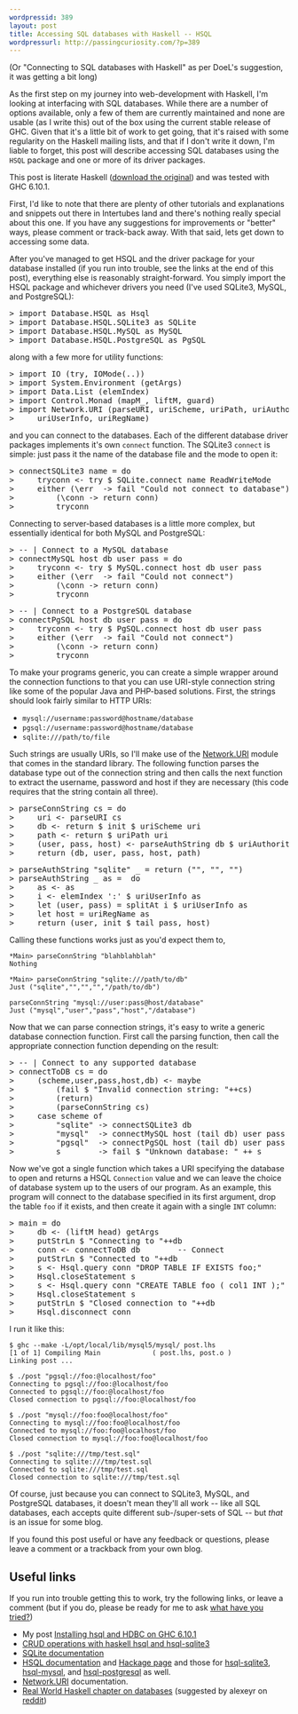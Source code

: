 ```yaml
--- 
wordpressid: 389
layout: post
title: Accessing SQL databases with Haskell -- HSQL
wordpressurl: http://passingcuriosity.com/?p=389
---
```

(Or "Connecting to SQL databases with Haskell" as per DoeL's suggestion, it was getting a bit long)

As the first step on my journey into web-development with Haskell, I'm looking
at interfacing with SQL databases. While there are a number of options
available, only a few of them are currently maintained and none are usable (as
I write this) out of the box using the current stable release of GHC. Given
that it's a little bit of work to get going, that it's raised with some
regularity on the Haskell mailing lists, and that if I don't write it down,
I'm liable to forget, this post will describe accessing SQL databases
using the `HSQL` package and one or more of its driver packages.

This post is literate Haskell ([download the original](/files/files/2008/12/using-hsql.lhs)) and was tested with GHC 6.10.1.

<!--more-->

First, I'd like to note that there are plenty of other tutorials and
explanations and snippets out there in Intertubes land and there's nothing
really special about this one. If you have any suggestions for improvements or
"better" ways, please comment or track-back away. With that said, lets get down
to accessing some data.

After you've managed to get HSQL and the driver package for your database
installed (if you run into trouble, see the links at the end of this post), 
everything else is reasonably straight-forward. You simply import the HSQL
package and whichever drivers you need (I've used SQLite3, MySQL, and
PostgreSQL):

<pre><span class='varop'>&gt;</span> <span class='keyword'>import</span> <span class='conid'>Database</span><span class='varop'>.</span><span class='conid'>HSQL</span> <span class='keyword'>as</span> <span class='conid'>Hsql</span>
<span class='varop'>&gt;</span> <span class='keyword'>import</span> <span class='conid'>Database</span><span class='varop'>.</span><span class='conid'>HSQL</span><span class='varop'>.</span><span class='conid'>SQLite3</span> <span class='keyword'>as</span> <span class='conid'>SQLite</span>
<span class='varop'>&gt;</span> <span class='keyword'>import</span> <span class='conid'>Database</span><span class='varop'>.</span><span class='conid'>HSQL</span><span class='varop'>.</span><span class='conid'>MySQL</span> <span class='keyword'>as</span> <span class='conid'>MySQL</span>
<span class='varop'>&gt;</span> <span class='keyword'>import</span> <span class='conid'>Database</span><span class='varop'>.</span><span class='conid'>HSQL</span><span class='varop'>.</span><span class='conid'>PostgreSQL</span> <span class='keyword'>as</span> <span class='conid'>PgSQL</span>
</pre>
along with a few more for utility functions:

<pre><span class='varop'>&gt;</span> <span class='keyword'>import</span> <span class='conid'>IO</span> <span class='layout'>(</span><span class='varid'>try</span><span class='layout'>,</span> <span class='conid'>IOMode</span><span class='layout'>(</span><span class='keyglyph'>..</span><span class='layout'>)</span><span class='layout'>)</span>
<span class='varop'>&gt;</span> <span class='keyword'>import</span> <span class='conid'>System</span><span class='varop'>.</span><span class='conid'>Environment</span> <span class='layout'>(</span><span class='varid'>getArgs</span><span class='layout'>)</span>
<span class='varop'>&gt;</span> <span class='keyword'>import</span> <span class='conid'>Data</span><span class='varop'>.</span><span class='conid'>List</span> <span class='layout'>(</span><span class='varid'>elemIndex</span><span class='layout'>)</span>
<span class='varop'>&gt;</span> <span class='keyword'>import</span> <span class='conid'>Control</span><span class='varop'>.</span><span class='conid'>Monad</span> <span class='layout'>(</span><span class='varid'>mapM_</span><span class='layout'>,</span> <span class='varid'>liftM</span><span class='layout'>,</span> <span class='varid'>guard</span><span class='layout'>)</span>
<span class='varop'>&gt;</span> <span class='keyword'>import</span> <span class='conid'>Network</span><span class='varop'>.</span><span class='conid'>URI</span> <span class='layout'>(</span><span class='varid'>parseURI</span><span class='layout'>,</span> <span class='varid'>uriScheme</span><span class='layout'>,</span> <span class='varid'>uriPath</span><span class='layout'>,</span> <span class='varid'>uriAuthority</span><span class='layout'>,</span> 
<span class='varop'>&gt;</span> 	<span class='varid'>uriUserInfo</span><span class='layout'>,</span> <span class='varid'>uriRegName</span><span class='layout'>)</span>
</pre>
and you can connect to the databases. Each of the different database driver
packages implements it's own `connect` function. The SQLite3 `connect` is
simple: just pass it the name of the database file and the mode to open it:

<pre><span class='varop'>&gt;</span> <span class='varid'>connectSQLite3</span> <span class='varid'>name</span> <span class='keyglyph'>=</span> <span class='keyword'>do</span>
<span class='varop'>&gt;</span> 	<span class='varid'>tryconn</span> <span class='keyglyph'>&lt;-</span> <span class='varid'>try</span> <span class='varop'>$</span> <span class='conid'>SQLite</span><span class='varop'>.</span><span class='varid'>connect</span> <span class='varid'>name</span> <span class='conid'>ReadWriteMode</span>
<span class='varop'>&gt;</span> 	<span class='varid'>either</span> <span class='layout'>(</span><span class='keyglyph'>\</span><span class='varid'>err</span>  <span class='keyglyph'>-&gt;</span> <span class='varid'>fail</span> <span class='str'>"Could not connect to database"</span><span class='layout'>)</span>
<span class='varop'>&gt;</span> 		<span class='layout'>(</span><span class='keyglyph'>\</span><span class='varid'>conn</span> <span class='keyglyph'>-&gt;</span> <span class='varid'>return</span> <span class='varid'>conn</span><span class='layout'>)</span>
<span class='varop'>&gt;</span> 		<span class='varid'>tryconn</span>
</pre>
Connecting to server-based databases is a little more complex, but essentially
identical for both MySQL and PostgreSQL:

<pre><span class='varop'>&gt;</span> <span class='comment'>-- | Connect to a MySQL database</span>
<span class='varop'>&gt;</span> <span class='varid'>connectMySQL</span> <span class='varid'>host</span> <span class='varid'>db</span> <span class='varid'>user</span> <span class='varid'>pass</span> <span class='keyglyph'>=</span> <span class='keyword'>do</span>
<span class='varop'>&gt;</span> 	<span class='varid'>tryconn</span> <span class='keyglyph'>&lt;-</span> <span class='varid'>try</span> <span class='varop'>$</span> <span class='conid'>MySQL</span><span class='varop'>.</span><span class='varid'>connect</span> <span class='varid'>host</span> <span class='varid'>db</span> <span class='varid'>user</span> <span class='varid'>pass</span>
<span class='varop'>&gt;</span> 	<span class='varid'>either</span> <span class='layout'>(</span><span class='keyglyph'>\</span><span class='varid'>err</span>  <span class='keyglyph'>-&gt;</span> <span class='varid'>fail</span> <span class='str'>"Could not connect"</span><span class='layout'>)</span>
<span class='varop'>&gt;</span> 		<span class='layout'>(</span><span class='keyglyph'>\</span><span class='varid'>conn</span> <span class='keyglyph'>-&gt;</span> <span class='varid'>return</span> <span class='varid'>conn</span><span class='layout'>)</span>
<span class='varop'>&gt;</span> 		<span class='varid'>tryconn</span>
</pre>
<pre><span class='varop'>&gt;</span> <span class='comment'>-- | Connect to a PostgreSQL database</span>
<span class='varop'>&gt;</span> <span class='varid'>connectPgSQL</span> <span class='varid'>host</span> <span class='varid'>db</span> <span class='varid'>user</span> <span class='varid'>pass</span> <span class='keyglyph'>=</span> <span class='keyword'>do</span>
<span class='varop'>&gt;</span> 	<span class='varid'>tryconn</span> <span class='keyglyph'>&lt;-</span> <span class='varid'>try</span> <span class='varop'>$</span> <span class='conid'>PgSQL</span><span class='varop'>.</span><span class='varid'>connect</span> <span class='varid'>host</span> <span class='varid'>db</span> <span class='varid'>user</span> <span class='varid'>pass</span>
<span class='varop'>&gt;</span> 	<span class='varid'>either</span> <span class='layout'>(</span><span class='keyglyph'>\</span><span class='varid'>err</span>  <span class='keyglyph'>-&gt;</span> <span class='varid'>fail</span> <span class='str'>"Could not connect"</span><span class='layout'>)</span>
<span class='varop'>&gt;</span> 		<span class='layout'>(</span><span class='keyglyph'>\</span><span class='varid'>conn</span> <span class='keyglyph'>-&gt;</span> <span class='varid'>return</span> <span class='varid'>conn</span><span class='layout'>)</span>
<span class='varop'>&gt;</span> 		<span class='varid'>tryconn</span>
</pre>
To make your programs generic, you can create a simple wrapper around the
connection functions to that you can use URI-style connection string like some
of the popular Java and PHP-based solutions. First, the strings should look
fairly similar to HTTP URIs:

* `mysql://username:password@hostname/database`
* `pgsql://username:password@hostname/database`
* `sqlite:///path/to/file`

Such strings are usually URIs, so I'll make use of the
[Network.URI][network-uri] module that comes in the standard library. The
following function parses the database type out of the connection string
and then calls the next function to extract the username, password and host if
they are necessary (this code requires that the string contain all three).

<pre><span class='varop'>&gt;</span> <span class='varid'>parseConnString</span> <span class='varid'>cs</span> <span class='keyglyph'>=</span> <span class='keyword'>do</span>
<span class='varop'>&gt;</span> 	<span class='varid'>uri</span> <span class='keyglyph'>&lt;-</span> <span class='varid'>parseURI</span> <span class='varid'>cs</span>
<span class='varop'>&gt;</span> 	<span class='varid'>db</span> <span class='keyglyph'>&lt;-</span> <span class='varid'>return</span> <span class='varop'>$</span> <span class='varid'>init</span> <span class='varop'>$</span> <span class='varid'>uriScheme</span> <span class='varid'>uri</span>
<span class='varop'>&gt;</span> 	<span class='varid'>path</span> <span class='keyglyph'>&lt;-</span> <span class='varid'>return</span> <span class='varop'>$</span> <span class='varid'>uriPath</span> <span class='varid'>uri</span>
<span class='varop'>&gt;</span> 	<span class='layout'>(</span><span class='varid'>user</span><span class='layout'>,</span> <span class='varid'>pass</span><span class='layout'>,</span> <span class='varid'>host</span><span class='layout'>)</span> <span class='keyglyph'>&lt;-</span> <span class='varid'>parseAuthString</span> <span class='varid'>db</span> <span class='varop'>$</span> <span class='varid'>uriAuthority</span> <span class='varid'>uri</span>
<span class='varop'>&gt;</span> 	<span class='varid'>return</span> <span class='layout'>(</span><span class='varid'>db</span><span class='layout'>,</span> <span class='varid'>user</span><span class='layout'>,</span> <span class='varid'>pass</span><span class='layout'>,</span> <span class='varid'>host</span><span class='layout'>,</span> <span class='varid'>path</span><span class='layout'>)</span>
</pre>
<pre><span class='varop'>&gt;</span> <span class='varid'>parseAuthString</span> <span class='str'>"sqlite"</span> <span class='keyword'>_</span> <span class='keyglyph'>=</span> <span class='varid'>return</span> <span class='layout'>(</span><span class='str'>""</span><span class='layout'>,</span> <span class='str'>""</span><span class='layout'>,</span> <span class='str'>""</span><span class='layout'>)</span>
<span class='varop'>&gt;</span> <span class='varid'>parseAuthString</span> <span class='keyword'>_</span> <span class='keyword'>as</span> <span class='keyglyph'>=</span>  <span class='keyword'>do</span> 
<span class='varop'>&gt;</span> 	<span class='keyword'>as</span> <span class='keyglyph'>&lt;-</span> <span class='keyword'>as</span>
<span class='varop'>&gt;</span> 	<span class='varid'>i</span> <span class='keyglyph'>&lt;-</span> <span class='varid'>elemIndex</span> <span class='chr'>':'</span> <span class='varop'>$</span> <span class='varid'>uriUserInfo</span> <span class='keyword'>as</span>
<span class='varop'>&gt;</span> 	<span class='keyword'>let</span> <span class='layout'>(</span><span class='varid'>user</span><span class='layout'>,</span> <span class='varid'>pass</span><span class='layout'>)</span> <span class='keyglyph'>=</span> <span class='varid'>splitAt</span> <span class='varid'>i</span> <span class='varop'>$</span> <span class='varid'>uriUserInfo</span> <span class='keyword'>as</span>
<span class='varop'>&gt;</span> 	<span class='keyword'>let</span> <span class='varid'>host</span> <span class='keyglyph'>=</span> <span class='varid'>uriRegName</span> <span class='keyword'>as</span>
<span class='varop'>&gt;</span> 	<span class='varid'>return</span> <span class='layout'>(</span><span class='varid'>user</span><span class='layout'>,</span> <span class='varid'>init</span> <span class='varop'>$</span> <span class='varid'>tail</span> <span class='varid'>pass</span><span class='layout'>,</span> <span class='varid'>host</span><span class='layout'>)</span>
</pre>
Calling these functions works just as you'd expect them to, 

    *Main> parseConnString "blahblahblah"
    Nothing

    *Main> parseConnString "sqlite:///path/to/db"
    Just ("sqlite","","","","/path/to/db")

    parseConnString "mysql://user:pass@host/database"
    Just ("mysql","user","pass","host","/database")

Now that we can parse connection strings, it's easy to write a generic
database connection function. First call the parsing function, then call the 
appropriate connection function depending on the result:

<pre><span class='varop'>&gt;</span> <span class='comment'>-- | Connect to any supported database</span>
<span class='varop'>&gt;</span> <span class='varid'>connectToDB</span> <span class='varid'>cs</span> <span class='keyglyph'>=</span> <span class='keyword'>do</span> 
<span class='varop'>&gt;</span> 	<span class='layout'>(</span><span class='varid'>scheme</span><span class='layout'>,</span><span class='varid'>user</span><span class='layout'>,</span><span class='varid'>pass</span><span class='layout'>,</span><span class='varid'>host</span><span class='layout'>,</span><span class='varid'>db</span><span class='layout'>)</span> <span class='keyglyph'>&lt;-</span> <span class='varid'>maybe</span> 
<span class='varop'>&gt;</span> 		<span class='layout'>(</span><span class='varid'>fail</span> <span class='varop'>$</span> <span class='str'>"Invalid connection string: "</span><span class='varop'>++</span><span class='varid'>cs</span><span class='layout'>)</span> 
<span class='varop'>&gt;</span> 		<span class='layout'>(</span><span class='varid'>return</span><span class='layout'>)</span> 
<span class='varop'>&gt;</span> 		<span class='layout'>(</span><span class='varid'>parseConnString</span> <span class='varid'>cs</span><span class='layout'>)</span>
<span class='varop'>&gt;</span> 	<span class='keyword'>case</span> <span class='varid'>scheme</span> <span class='keyword'>of</span> 
<span class='varop'>&gt;</span> 		<span class='str'>"sqlite"</span> <span class='keyglyph'>-&gt;</span> <span class='varid'>connectSQLite3</span> <span class='varid'>db</span>
<span class='varop'>&gt;</span> 		<span class='str'>"mysql"</span>  <span class='keyglyph'>-&gt;</span> <span class='varid'>connectMySQL</span> <span class='varid'>host</span> <span class='layout'>(</span><span class='varid'>tail</span> <span class='varid'>db</span><span class='layout'>)</span> <span class='varid'>user</span> <span class='varid'>pass</span>
<span class='varop'>&gt;</span> 		<span class='str'>"pgsql"</span>  <span class='keyglyph'>-&gt;</span> <span class='varid'>connectPgSQL</span> <span class='varid'>host</span> <span class='layout'>(</span><span class='varid'>tail</span> <span class='varid'>db</span><span class='layout'>)</span> <span class='varid'>user</span> <span class='varid'>pass</span>
<span class='varop'>&gt;</span> 		<span class='varid'>s</span>        <span class='keyglyph'>-&gt;</span> <span class='varid'>fail</span> <span class='varop'>$</span> <span class='str'>"Unknown database: "</span> <span class='varop'>++</span> <span class='varid'>s</span>
</pre>
Now we've got a single function which takes a URI specifying the database to
open and returns a HSQL `Connection` value and we can leave the choice of
database system up to the users of our program. As an example, this program
will connect to the database specified in its first argument, drop the table
`foo` if it exists, and then create it again with a single `INT` column: 

<pre><span class='varop'>&gt;</span> <span class='varid'>main</span> <span class='keyglyph'>=</span> <span class='keyword'>do</span>
<span class='varop'>&gt;</span> 	<span class='varid'>db</span> <span class='keyglyph'>&lt;-</span> <span class='layout'>(</span><span class='varid'>liftM</span> <span class='varid'>head</span><span class='layout'>)</span> <span class='varid'>getArgs</span>
<span class='varop'>&gt;</span> 	<span class='varid'>putStrLn</span> <span class='varop'>$</span> <span class='str'>"Connecting to "</span><span class='varop'>++</span><span class='varid'>db</span>
<span class='varop'>&gt;</span> 	<span class='varid'>conn</span> <span class='keyglyph'>&lt;-</span> <span class='varid'>connectToDB</span> <span class='varid'>db</span>		<span class='comment'>-- Connect</span>
<span class='varop'>&gt;</span> 	<span class='varid'>putStrLn</span> <span class='varop'>$</span> <span class='str'>"Connected to "</span><span class='varop'>++</span><span class='varid'>db</span>
<span class='varop'>&gt;</span> 	<span class='varid'>s</span> <span class='keyglyph'>&lt;-</span> <span class='conid'>Hsql</span><span class='varop'>.</span><span class='varid'>query</span> <span class='varid'>conn</span> <span class='str'>"DROP TABLE IF EXISTS foo;"</span>
<span class='varop'>&gt;</span> 	<span class='conid'>Hsql</span><span class='varop'>.</span><span class='varid'>closeStatement</span> <span class='varid'>s</span>
<span class='varop'>&gt;</span> 	<span class='varid'>s</span> <span class='keyglyph'>&lt;-</span> <span class='conid'>Hsql</span><span class='varop'>.</span><span class='varid'>query</span> <span class='varid'>conn</span> <span class='str'>"CREATE TABLE foo ( col1 INT );"</span> 
<span class='varop'>&gt;</span> 	<span class='conid'>Hsql</span><span class='varop'>.</span><span class='varid'>closeStatement</span> <span class='varid'>s</span>
<span class='varop'>&gt;</span> 	<span class='varid'>putStrLn</span> <span class='varop'>$</span> <span class='str'>"Closed connection to "</span><span class='varop'>++</span><span class='varid'>db</span>
<span class='varop'>&gt;</span> 	<span class='conid'>Hsql</span><span class='varop'>.</span><span class='varid'>disconnect</span> <span class='varid'>conn</span>
</pre>
I run it like this:

    $ ghc --make -L/opt/local/lib/mysql5/mysql/ post.lhs
    [1 of 1] Compiling Main             ( post.lhs, post.o )
    Linking post ...

    $ ./post "pgsql://foo:@localhost/foo"
    Connecting to pgsql://foo:@localhost/foo
    Connected to pgsql://foo:@localhost/foo
    Closed connection to pgsql://foo:@localhost/foo

    $ ./post "mysql://foo:foo@localhost/foo"
    Connecting to mysql://foo:foo@localhost/foo
    Connected to mysql://foo:foo@localhost/foo
    Closed connection to mysql://foo:foo@localhost/foo

    $ ./post "sqlite:///tmp/test.sql"
    Connecting to sqlite:///tmp/test.sql
    Connected to sqlite:///tmp/test.sql
    Closed connection to sqlite:///tmp/test.sql

Of course, just because you can connect to SQLite3, MySQL, and PostgreSQL
databases, it doesn't mean they'll all work -- like all SQL databases, each
accepts quite different sub-/super-sets of SQL -- but *that* is an issue for
some blog.

If you found this post useful or have any feedback or questions, please leave
a comment or a trackback from your own blog.

Useful links
------------

If you run into trouble getting this to work, try the following links, or leave a comment (but if you do, please be ready for me to ask [what have you tried?](http://whathaveyoutried.com/))

* My post [Installing hsql and HDBC on GHC 6.10.1][pc-installing]
* [CRUD operations with haskell hsql and hsql-sqlite3][bb-CRUD]
* [SQLite documentation][sqlite-docs]
* [HSQL documentation][hsql-docs] and [Hackage page][hsql-hack] and those for
  [hsql-sqlite3][hsqlite3-hack], [hsql-mysql][], and [hsql-postgresql][] as
  well.
* [Network.URI][network-uri] documentation.
* [Real World Haskell chapter on databases](http://book.realworldhaskell.org/read/using-databases.html) (suggested by alexeyr on [reddit](http://www.reddit.com/r/haskell/comments/7imga/accessing_sql_databases_with_haskell/))


[pc-installing]: /2008/installing-hsql-hdbc-ghc-6-10-1/
[bb-CRUD]:  http://berlinbrowndev.blogspot.com/2008/02/haskell-snippet-crud-operations-with.html
[sqlite-docs]: http://www.sqlite.org/docs.html
[hsql-docs]: http://hackage.haskell.org/packages/archive/hsql/1.7/doc/html/Database-HSQL.html "HSQL documentation on Hackage"
[hsql-hack]: http://hackage.haskell.org/cgi-bin/hackage-scripts/package/hsql "HSQL package of Hackage"
[hsql-mysql]: http://hackage.haskell.org/cgi-bin/hackage-scripts/package/hsql-mysql
[hsql-postgresql]: http://hackage.haskell.org/cgi-bin/hackage-scripts/package/hsql-postgresql
[hsqlite3-hack]: http://hackage.haskell.org/cgi-bin/hackage-scripts/package/hsql-sqlite3 "HSQL-SQLite3 package on Hackage"
[network-uri]: http://www.haskell.org/ghc/docs/latest/html/libraries/network/Network-URI.html
